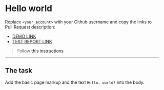 # Hello world
Replace `<your_account>` with your Github username and copy the links to Pull Request description:
- [DEMO LINK](https://Safina-coder.github.io/layout_hello-world/)
- [TEST REPORT LINK](https://Safina-coder.github.io/layout_hello-world/report/html_report/)

> Follow [this instructions](https://mate-academy.github.io/layout_task-guideline/#how-to-solve-the-layout-tasks-on-github)
___

## The task
Add the basic page markup and the text `Hello, world!` into the body.
